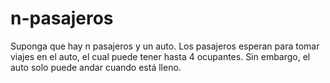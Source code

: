 # n-pasajeros

Suponga que hay n pasajeros y un auto. Los pasajeros esperan para tomar viajes en el auto, el cual puede tener hasta 4 ocupantes. Sin embargo, el auto solo puede andar cuando está lleno.
